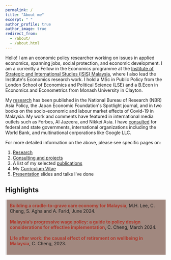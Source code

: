```yaml
---
permalink: /
title: "About me"
excerpt: " "
author_profile: true
author_image: true
redirect_from: 
  - /about/
  - /about.html
---
```


Hello! I am an economic policy researcher working on issues in applied economics, spanning jobs, social protection, and economic development. I am a currently a Fellow in the Economics programme at the <a href="https://www.isis.org.my/author/calvin">Institute of Strategic and International Studies (ISIS) Malaysia</a>, where I also lead the Institute's Economics research work. I hold a MSc in Public Policy from the London School of Economics and Political Science (LSE) and a B.Econ in Economics and Econometrics from Monash University in Clayton. 

My [research](https://calvinchengkw.com/research) has been published in the National Bureau of Research (NBR) Asia Policy, the Japan Economic Foundation's Spotlight journal, and in two books on the socio-economic and labour market effects of Covid-19 in Malaysia. My work and comments have featured in international media outlets such as Forbes, Al Jazeera, and Nikkei Asia. I have [consulted](https://calvinchengkw.com/consulting) for federal and state governments, international organizations including the World Bank, and multinational corporations like Google LLC. 

For more detailed information on the above, please see specific pages on: 
  1. <a href="https://calvinchengkw.com/research"> Research</a> 
  2. <a href="https://calvinchengkw.com/consulting">Consulting and projects</a>
  3. A list of my selected <a href="https://calvinchengkw.com/publications">publications</a> 
  4. My <a href="https://calvinchengkw.com/cv">Curriculum Vitae</a>
  5. <a href="https://calvinchengkw.com/presentation">Presentation</a> slides and talks I've done 

## Highlights
<div style="background-color: #a1887f; padding: 10px; margin-bottom: 20px; border-left: 4px solid #e8e8e8;">
   <strong><a href="https://www.isis.org.my/2024/06/12/building-a-cradle-to-grave-care-economy-for-malaysia-2/" style="text-decoration: none; color: #b03a2e;">Building a cradle-to-grave care economy for Malaysia</a></strong>, M.H. Lee, C. Cheng, S. Agha and A. Farid, June 2024. 
   <br><br>
  <strong><a href="https://www.isis.org.my/2024/03/25/malaysias-progressive-wage-policy/" style="text-decoration: none; color: #b03a2e;">Malaysia’s progressive wage policy: a guide to policy design considerations for effective implementation</a></strong>, C. Cheng, March 2024. 
   <br><br>
  <strong><a href="/posts/2024/01/retirement-wellbeing-1" style="text-decoration: none; color: #b03a2e;">Life after work: the causal effect of retirement on wellbeing in Malaysia</a></strong>, C. Cheng, 2023. 
  <br><br>
  
</div>

<!--
<div style="display: flex; justify-content: space-around; align-items: center;">
  <img src="images/pic2.jpg" alt="Presentation at the Japan-ASEAN Roundtable" class="about-image" style="width: 50%; height: auto;">
  <img src="images/pic3.jpg" alt="PRAXIS 2024" class="about-image" style="width: 50%; height: auto;">
</div>
-->
